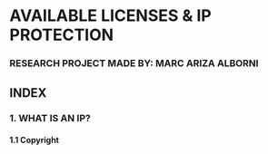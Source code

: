 # AVAILABLE LICENSES & IP PROTECTION

### RESEARCH PROJECT MADE BY: MARC ARIZA ALBORNI


## INDEX



### 1. WHAT IS AN IP?
#### 1.1 Copyright 


